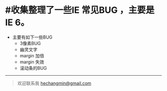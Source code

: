 #收集整理了一些IE 常见BUG ，主要是IE 6。
===========================
* 主要有如下一些BUG
   * 3像素BUG
   * 幽灵文字
   * margin 加倍
   * margin 失效
   * 滚动条的BUG

--------------------------------
> 欢迎联系我 [hechangmin@gmail.com](mailto://hechangmin@gmail.com)
